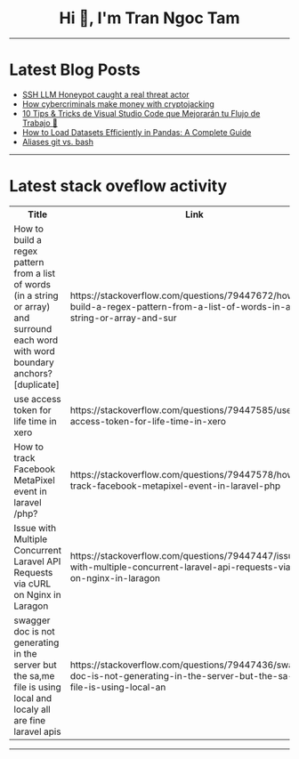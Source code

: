 <h1 align="center">Hi 👋, I'm Tran Ngoc Tam</h1>

---

# Latest Blog Posts 
<!-- BLOG-POST-LIST:START -->
- [SSH LLM Honeypot caught a real threat actor](https://dev.to/mariocandela/ssh-llm-honeypot-caught-a-real-threat-actor-3nh8)
- [How cybercriminals make money with cryptojacking](https://dev.to/mariocandela/how-cybercriminals-make-money-with-cryptojacking-ohg)
- [10 Tips &amp; Tricks de Visual Studio Code que Mejorarán tu Flujo de Trabajo 🚀](https://dev.to/alvaroapdev/10-tips-tricks-de-visual-studio-code-que-mejoraran-tu-flujo-de-trabajo-1868)
- [How to Load Datasets Efficiently in Pandas: A Complete Guide](https://dev.to/phylis/how-to-load-datasets-efficiently-in-pandas-a-complete-guide-2id9)
- [Aliases git vs. bash](https://dev.to/pkorsch/aliases-git-vs-bash-2p5n)
<!-- BLOG-POST-LIST:END -->

---

# Latest stack oveflow activity
<table>
  <tr><th>Title</th><th>Link</th></tr>
  <!-- STACKOVERFLOW:START --><tr><td>How to build a regex pattern from a list of words &lpar;in a string or array&rpar; and surround each word with word boundary anchors? [duplicate]</td><td>https://stackoverflow.com/questions/79447672/how-to-build-a-regex-pattern-from-a-list-of-words-in-a-string-or-array-and-sur</td></tr><tr><td>use access token for life time in xero</td><td>https://stackoverflow.com/questions/79447585/use-access-token-for-life-time-in-xero</td></tr><tr><td>How to track Facebook MetaPixel event in laravel /php?</td><td>https://stackoverflow.com/questions/79447578/how-to-track-facebook-metapixel-event-in-laravel-php</td></tr><tr><td>Issue with Multiple Concurrent Laravel API Requests via cURL on Nginx in Laragon</td><td>https://stackoverflow.com/questions/79447447/issue-with-multiple-concurrent-laravel-api-requests-via-curl-on-nginx-in-laragon</td></tr><tr><td>swagger doc is not generating in the server but the sa,me file is using local and localy all are fine laravel apis</td><td>https://stackoverflow.com/questions/79447436/swagger-doc-is-not-generating-in-the-server-but-the-sa-me-file-is-using-local-an</td></tr><!-- STACKOVERFLOW:END -->
</table>

---


